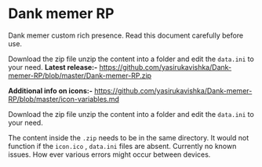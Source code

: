 # Dank memer RP
 Dank memer custom rich presence. Read this document carefully before use.

Download the zip file unzip the content into a folder and edit the `data.ini` to your need.
**Latest release:-** https://github.com/yasirukavishka/Dank-memer-RP/blob/master/Dank-memer-RP.zip

**Additional info on icons:-** https://github.com/yasirukavishka/Dank-memer-RP/blob/master/icon-variables.md

 Download the zip file unzip the content into a folder and edit the `data.ini` to your need.

 The content inside the `.zip` needs to be in the same directory. 
 It would not function if the `icon.ico` , `data.ini` files are absent.
 Currently no known issues. How ever various errors might occur between devices.
